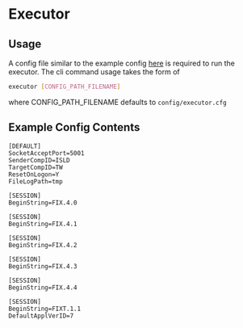 # Executor

## Usage
A config file similar to the example config [here](../../config/executor.cfg) is required to run the executor.
The cli command usage takes the form of

```sh
executor [CONFIG_PATH_FILENAME]
```
where CONFIG_PATH_FILENAME defaults to `config/executor.cfg`

## Example Config Contents
```
[DEFAULT]
SocketAcceptPort=5001
SenderCompID=ISLD
TargetCompID=TW
ResetOnLogon=Y
FileLogPath=tmp

[SESSION]
BeginString=FIX.4.0

[SESSION]
BeginString=FIX.4.1

[SESSION]
BeginString=FIX.4.2

[SESSION]
BeginString=FIX.4.3

[SESSION]
BeginString=FIX.4.4

[SESSION]
BeginString=FIXT.1.1
DefaultApplVerID=7
```